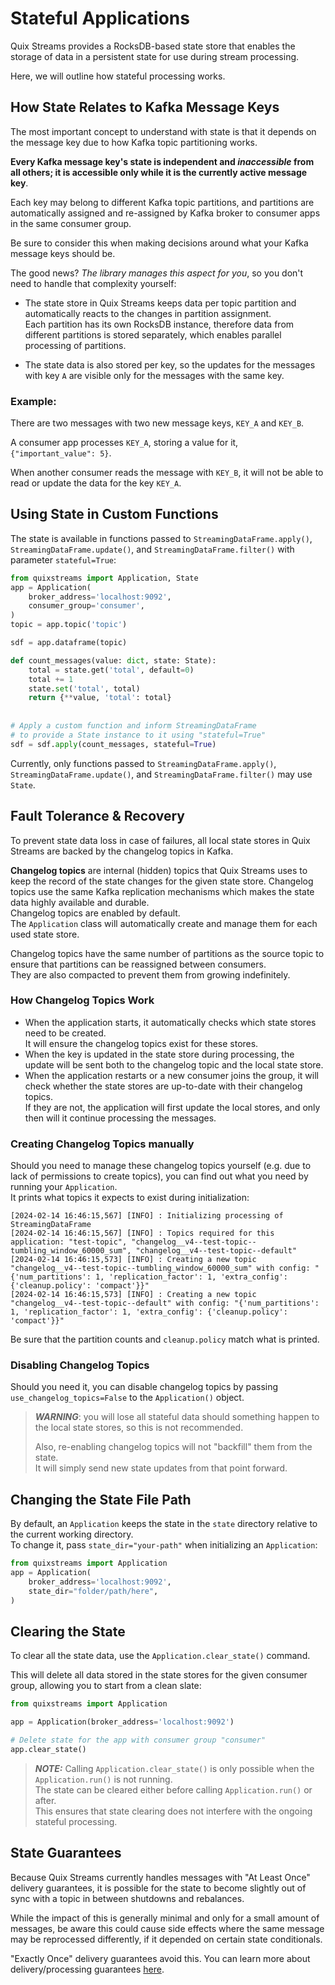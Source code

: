 # Stateful Applications

Quix Streams provides a RocksDB-based state store that enables the storage of data in a persistent state for use during stream processing.

Here, we will outline how stateful processing works.


## How State Relates to Kafka Message Keys

The most important concept to understand with state is that it depends on the message 
key due to how Kafka topic partitioning works.

**Every Kafka message key's state is independent and _inaccessible_ from all others; it is
accessible only while it is the currently active message key**.  

Each key may belong to different Kafka topic partitions, and partitions are automatically 
assigned and re-assigned by Kafka broker to consumer apps in the same consumer group.

Be sure to consider this when making decisions around what your 
Kafka message keys should be.

The good news? _The library manages this aspect for you_, so you don't need to 
handle that complexity yourself: 

- The state store in Quix Streams keeps data per topic partition and automatically reacts to the changes in partition assignment.  
Each partition has its own RocksDB instance, therefore data from different partitions is stored separately, which
enables parallel processing of partitions.

- The state data is also stored per key, so the updates for the messages with key `A` are visible only for the messages with the same key.


### Example: 

There are two messages with two new message keys, `KEY_A` and `KEY_B`. 

A consumer app processes `KEY_A`, storing a value for it, `{"important_value": 5}`.

When another consumer reads the message with `KEY_B`, it will not be able to read or update the data for the key `KEY_A`.



## Using State in Custom Functions

The state is available in functions passed to `StreamingDataFrame.apply()`, `StreamingDataFrame.update()`, and `StreamingDataFrame.filter()` with parameter `stateful=True`:

```python
from quixstreams import Application, State
app = Application(
    broker_address='localhost:9092', 
    consumer_group='consumer', 
)
topic = app.topic('topic')

sdf = app.dataframe(topic)

def count_messages(value: dict, state: State):
    total = state.get('total', default=0)
    total += 1
    state.set('total', total)
    return {**value, 'total': total}
    
    
# Apply a custom function and inform StreamingDataFrame 
# to provide a State instance to it using "stateful=True"
sdf = sdf.apply(count_messages, stateful=True)

```

Currently, only functions passed to `StreamingDataFrame.apply()`, `StreamingDataFrame.update()`, and `StreamingDataFrame.filter()` may use `State`.


## Fault Tolerance & Recovery

To prevent state data loss in case of failures, all local state stores in Quix Streams are backed by the changelog topics in Kafka.  

**Changelog topics** are internal (hidden) topics that Quix Streams uses to keep the record of the state changes for the given state store.
Changelog topics use the same Kafka replication mechanisms which makes the state data highly available and durable.  
Changelog topics are enabled by default.  
The `Application` class will automatically create and manage them for each used state store.

Changelog topics have the same number of partitions as the source topic to ensure that partitions can be reassigned between consumers.   
They are also compacted to prevent them from growing indefinitely.


### How Changelog Topics Work
- When the application starts, it automatically checks which state stores need to be created.  
It will ensure the changelog topics exist for these stores.
- When the key is updated in the state store during processing, the update will be sent both to the changelog topic and the local state store.
- When the application restarts or a new consumer joins the group, it will check whether the state stores are up-to-date with their changelog topics.    
If they are not, the application will first update the local stores, and only then will it continue processing the messages. 


### Creating Changelog Topics manually

Should you need to manage these changelog topics yourself (e.g. due to lack of permissions to create topics), you can find out what you need by running your `Application`.  
It prints what topics it expects to exist during initialization:

```
[2024-02-14 16:46:15,567] [INFO] : Initializing processing of StreamingDataFrame
[2024-02-14 16:46:15,567] [INFO] : Topics required for this application: "test-topic", "changelog__v4--test-topic--tumbling_window_60000_sum", "changelog__v4--test-topic--default"
[2024-02-14 16:46:15,573] [INFO] : Creating a new topic "changelog__v4--test-topic--tumbling_window_60000_sum" with config: "{'num_partitions': 1, 'replication_factor': 1, 'extra_config': {'cleanup.policy': 'compact'}}"
[2024-02-14 16:46:15,573] [INFO] : Creating a new topic "changelog__v4--test-topic--default" with config: "{'num_partitions': 1, 'replication_factor': 1, 'extra_config': {'cleanup.policy': 'compact'}}"
```

Be sure that the partition counts and `cleanup.policy` match what is printed.

### Disabling Changelog Topics

Should you need it, you can disable changelog topics by passing `use_changelog_topics=False` to the `Application()` object. 

> ***WARNING***: you will lose all stateful data should something happen to the local state stores, 
> so this is not recommended.
> 
> Also, re-enabling changelog topics will not "backfill" them from the state.  
> It will simply send new state updates from that point forward.


## Changing the State File Path

By default, an `Application` keeps the state in the `state` directory relative to the current working directory.  
To change it, pass `state_dir="your-path"` when initializing an `Application`:

```python
from quixstreams import Application
app = Application(
    broker_address='localhost:9092', 
    state_dir="folder/path/here",
)
```

## Clearing the State

To clear all the state data, use the `Application.clear_state()` command. 

This will delete all data stored in the state stores for the given consumer group, 
allowing you to start from a clean slate:

```python
from quixstreams import Application

app = Application(broker_address='localhost:9092')

# Delete state for the app with consumer group "consumer"
app.clear_state()
```

>***NOTE:*** Calling `Application.clear_state()` is only possible when the `Application.run()` is not running.  
> The state can be cleared either before calling `Application.run()` or after.  
> This ensures that state clearing does not interfere with the ongoing stateful processing.



## State Guarantees

Because Quix Streams currently handles messages with "At Least Once" delivery guarantees, it is possible
for the state to become slightly out of sync with a topic in between shutdowns and rebalances. 

While the impact of this is generally minimal and only for a small amount of messages, be aware this could cause side effects where the same message may be reprocessed differently, if it depended on certain state conditionals.

"Exactly Once" delivery guarantees avoid this. You can learn more about delivery/processing guarantees [here](https://quix.io/docs/quix-streams/configuration.html?h=#processing-guarantees).

